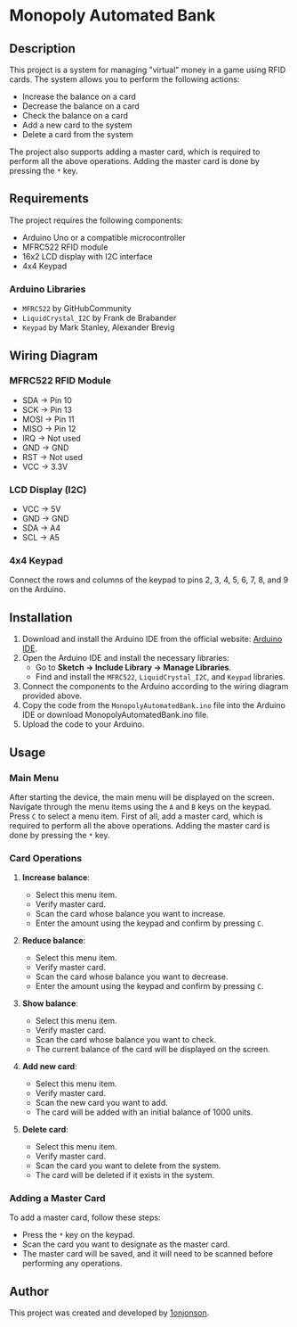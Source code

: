# Monopoly Automated Bank

## Description

This project is a system for managing "virtual" money in a game using RFID cards. The system allows you to perform the following actions:

- Increase the balance on a card
- Decrease the balance on a card
- Check the balance on a card
- Add a new card to the system
- Delete a card from the system

The project also supports adding a master card, which is required to perform all the above operations. Adding the master card is done by pressing the `*` key.

## Requirements

The project requires the following components:

- Arduino Uno or a compatible microcontroller
- MFRC522 RFID module
- 16x2 LCD display with I2C interface
- 4x4 Keypad

### Arduino Libraries

- `MFRC522` by GitHubCommunity
- `LiquidCrystal_I2C` by Frank de Brabander
- `Keypad` by Mark Stanley, Alexander Brevig

## Wiring Diagram

### MFRC522 RFID Module

- SDA -> Pin 10
- SCK -> Pin 13
- MOSI -> Pin 11
- MISO -> Pin 12
- IRQ -> Not used
- GND -> GND
- RST -> Not used
- VCC -> 3.3V

### LCD Display (I2C)

- VCC -> 5V
- GND -> GND
- SDA -> A4
- SCL -> A5

### 4x4 Keypad

Connect the rows and columns of the keypad to pins 2, 3, 4, 5, 6, 7, 8, and 9 on the Arduino.

## Installation

1. Download and install the Arduino IDE from the official website: [Arduino IDE](https://www.arduino.cc/en/software).
2. Open the Arduino IDE and install the necessary libraries:
   - Go to **Sketch -> Include Library -> Manage Libraries**.
   - Find and install the `MFRC522`, `LiquidCrystal_I2C`, and `Keypad` libraries.
3. Connect the components to the Arduino according to the wiring diagram provided above.
4. Copy the code from the `MonopolyAutomatedBank.ino` file into the Arduino IDE or download MonopolyAutomatedBank.ino file.
5. Upload the code to your Arduino.

## Usage

### Main Menu

After starting the device, the main menu will be displayed on the screen. Navigate through the menu items using the `A` and `B` keys on the keypad. Press `C` to select a menu item.
First of all, add a master card, which is required to perform all the above operations. Adding the master card is done by pressing the `*` key.

### Card Operations

1. **Increase balance**:
   - Select this menu item.
   - Verify master card.
   - Scan the card whose balance you want to increase.
   - Enter the amount using the keypad and confirm by pressing `C`.
   
2. **Reduce balance**:
   - Select this menu item.
   - Verify master card.
   - Scan the card whose balance you want to decrease.
   - Enter the amount using the keypad and confirm by pressing `C`.
   
3. **Show balance**:
   - Select this menu item.
   - Verify master card.
   - Scan the card whose balance you want to check.
   - The current balance of the card will be displayed on the screen.
   
4. **Add new card**:
   - Select this menu item.
   - Verify master card.
   - Scan the new card you want to add.
   - The card will be added with an initial balance of 1000 units.
   
5. **Delete card**:
   - Select this menu item.
   - Verify master card.
   - Scan the card you want to delete from the system.
   - The card will be deleted if it exists in the system.

### Adding a Master Card

To add a master card, follow these steps:

- Press the `*` key on the keypad.
- Scan the card you want to designate as the master card.
- The master card will be saved, and it will need to be scanned before performing any operations.

## Author

This project was created and developed by [1onjonson](https://github.com/1onjonson).
